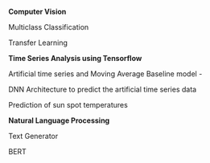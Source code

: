 **Computer Vision**

Multiclass Classification

Transfer Learning

**Time Series Analysis using Tensorflow**

Artificial time series and Moving Average Baseline model - 

DNN Architecture to predict the artificial time series data

Prediction of sun spot temperatures 

**Natural Language Processing**

Text Generator

BERT 


